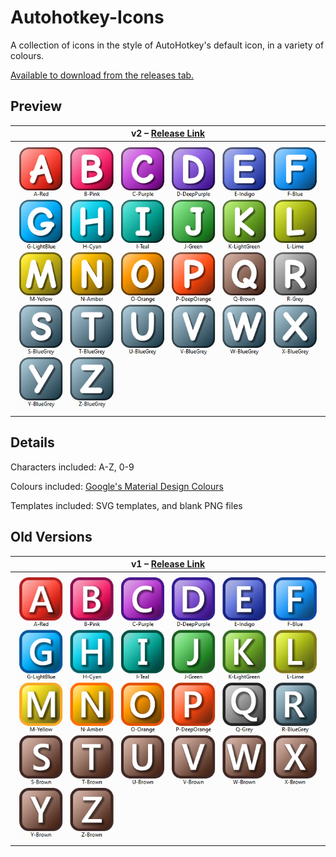 # Autohotkey-Icons
A collection of icons in the style of AutoHotkey's default icon, in a variety of colours.

[Available to download from the releases tab.](https://github.com/bluesatin/Autohotkey-Icons/releases)

## Preview
| v2 – [Release Link](https://github.com/bluesatin/Autohotkey-Icons/releases/tag/v2.0)  |
|----|
| ![Icon Preview](./Previews/Icon-Preview-v2.png)  |

## Details
Characters included: A-Z, 0-9

Colours included: [Google's Material Design Colours](https://www.materialui.co/colors)

Templates included: SVG templates, and blank PNG files

## Old Versions
| v1 – [Release Link](https://github.com/bluesatin/Autohotkey-Icons/releases/tag/v1.0)  |
|----|
| ![Icon Preview](./Previews/Icon-Preview-v1.png)  |

